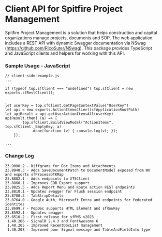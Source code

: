 # Client API for Spitfire Project Management

Spitfire Project Management is a solution that helps construction and capital organizations manage projects, documents and SOP.  The web application includes a REST API with dynamic Swagger documentation via NSwag (https://github.com/RicoSuter/NSwag).   This package provides TypeScript and JavaScript clients and helpers for working with this API.

### Sample Usage - JavaScript

```
// client-side-example.js
...

if (typeof top.sfClient === "undefined") top.sfClient = new exports.sfRestClient();


let userKey = top.sfClient.GetPageContextValue("UserKey")
let api = new exports.ActionItemsClient(sfApplicationRootPath)
let apiResult = api.getUserActionItemsAll(userKey)
apiResult.then( (a) => {
        top.sfClient.BuildViewModel("ActionItems", top.sfClient._EmptyKey, a)
            .done(function (v) { console.log(v); });
    });

...
```

### Change Log

```
23.9080.2 - Diffgrams for Doc Items and Attachments
23.8940.3 - Adds SaveDocumentPatch to DocumentModel exposed from WX and exports sfProcessDTKMap
23.8882.1 - Adds endpoints to XTSClient
23.8860.1 - Improves EDB Export support
23.8825.5 - Adds Report Menu and Route action REST endpoints
23.8810.1 - Updates swagger for Flush session endpoint  
23.8780.3 - TabStripDetails
23.8764.0 - Google Auth, Microsoft Entra and endpoints for federated identites
23.8699.7 - PopDoc supports HTML Element and sfRowKey
23.8592.1 - Updates swagger
23.8510.2 - First release for sfPMS v2023
 1.40.206 - SignalR 2.4.3 and FontAwesome 6
 1.40.205 - Improved RecentDocList management
 1.40.208 - Improved poor Signal message and TableAndFieldInfo type
```

